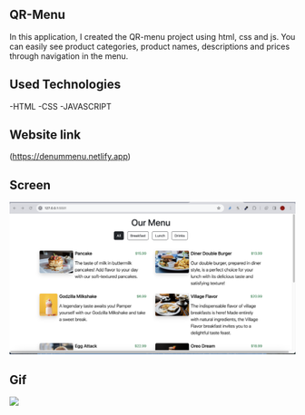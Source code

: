 ## QR-Menu
In this application, I created the QR-menu project using html, css and js. You can easily see product categories, product names, descriptions and prices through navigation in the menu.

## Used Technologies
-HTML
-CSS
-JAVASCRIPT

## Website link 
(https://denummenu.netlify.app)
## Screen
![](./images/QRmenu.png)

## Gif
![](./images/QRmenu.gif)
